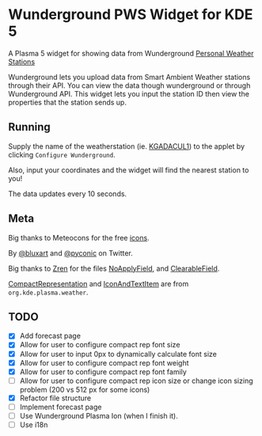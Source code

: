 # Wunderground PWS Widget for KDE 5

A Plasma 5 widget for showing data from Wunderground [Personal Weather Stations](https://www.wunderground.com/pws/overview)

Wunderground lets you upload data from Smart Ambient Weather stations through their API.
You can view the data though wunderground or through Wunderground API. This widget lets
you input the station ID then view the properties that the station sends up.

## Running

Supply the name of the weatherstation (ie. [KGADACUL1](https://www.wunderground.com/dashboard/pws/KGADACUL1)) to the applet by clicking `Configure Wunderground`.

Also, input your coordinates and the widget will find the nearest station to you!

The data updates every 10 seconds.

## Meta

Big thanks to Meteocons for the free [icons](https://www.alessioatzeni.com/meteocons/).

By [@bluxart](https://twitter.com/bluxart) and [@pyconic](https://twitter.com/pyconic) on Twitter.

Big thanks to [Zren](https://github.com/Zren) for the files [NoApplyField](./plasmoid/contents/ui/config/NoApplyField.qml), and [ClearableField](./plasmoid/contents/ui/config/ClearableField.qml).

[CompactRepresentation](./plasmoid/contents/ui/CompactRepresentation.qml) and [IconAndTextItem](./plasmoid/contents/ui/IconAndTextItem.qml) are from `org.kde.plasma.weather`.

## TODO

-   [x] Add forecast page
-   [x] Allow for user to configure compact rep font size
-   [x] Allow for user to input 0px to dynamically calculate font size
-   [x] Allow for user to configure compact rep font weight
-   [x] Allow for user to configure compact rep font family
-   [ ] Allow for user to configure compact rep icon size or change icon sizing problem (200 vs 512 px for some icons)
-   [x] Refactor file structure
-   [ ] Implement forecast page
-   [ ] Use Wunderground Plasma Ion (when I finish it).
-   [ ] Use i18n
